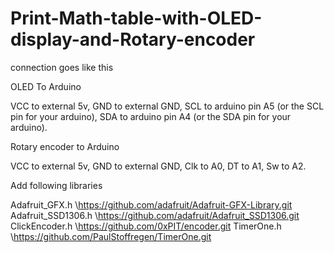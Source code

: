 # Print-Math-table-with-OLED-display-and-Rotary-encoder

connection goes like this

OLED To Arduino

 VCC to external 5v,
 GND to external GND,
 SCL to arduino pin A5 (or the SCL pin for your arduino),
 SDA to arduino pin A4 (or the SDA pin for your arduino).

Rotary encoder to Arduino


 VCC to external 5v,
 GND to external GND,
 Clk to A0,
 DT  to A1,
 Sw  to A2.

Add following libraries

Adafruit_GFX.h      \\https://github.com/adafruit/Adafruit-GFX-Library.git
Adafruit_SSD1306.h  \\https://github.com/adafruit/Adafruit_SSD1306.git
ClickEncoder.h      \\https://github.com/0xPIT/encoder.git
TimerOne.h          \\https://github.com/PaulStoffregen/TimerOne.git
